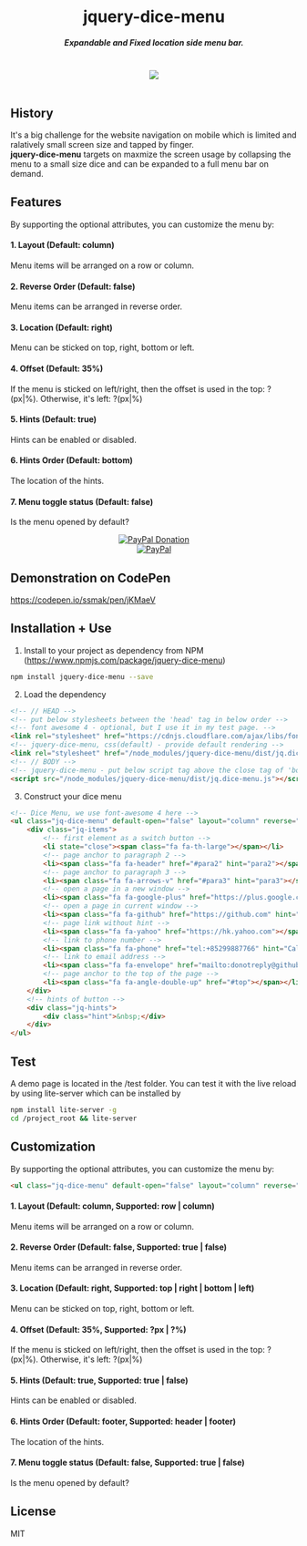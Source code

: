 <h1 align="center">jquery-dice-menu</h1>

<h5 align="center">Expandable and Fixed location side menu bar.</h5>
<br />
<div align="center">
  <a href="https://nodei.co/npm/jquery-dice-menu/">
    <img src="https://nodei.co/npm/jquery-dice-menu.png?compact=true">
  </a>
</div>
<br />

## History
It's a big challenge for the website navigation on mobile which is limited and ralatively small screen size and tapped by finger.<br />
**jquery-dice-menu** targets on maxmize the screen usage by collapsing the menu to a small size dice and can be expanded to a full menu bar on demand.

## Features
By supporting the optional attributes, you can customize the menu by:
#### 1. Layout (Default: column)
Menu items will be arranged on a row or column.
#### 2. Reverse Order (Default: false)
Menu items can be arranged in reverse order.
#### 3. Location (Default: right)
Menu can be sticked on top, right, bottom or left.
#### 4. Offset (Default: 35%)
If the menu is sticked on left/right, then the offset is used in the top: ?(px|%). Otherwise, it's left: ?(px|%)
#### 5. Hints (Default: true)
Hints can be enabled or disabled.
#### 6. Hints Order (Default: bottom)
The location of the hints.
#### 7. Menu toggle status (Default: false)
Is the menu opened by default?

<div align="center">
  <a href="https://paypal.me/ssmak">
    <img src="https://img.shields.io/badge/Donate-PayPal-green.svg" alt="PayPal Donation" />
  </a>
  <br />
  <a href="https://paypal.me/ssmak">
    <img src="https://www.paypalobjects.com/webstatic/mktg/logo/AM_mc_vs_dc_ae.jpg" alt="PayPal" />
  </a>
</div>

## Demonstration on CodePen
https://codepen.io/ssmak/pen/jKMaeV

## Installation + Use
1. Install to your project as dependency from NPM (https://www.npmjs.com/package/jquery-dice-menu)
``` bash
npm install jquery-dice-menu --save
```
2. Load the dependency
``` html
<!-- // HEAD -->
<!-- put below stylesheets between the 'head' tag in below order -->
<!-- font awesome 4 - optional, but I use it in my test page. -->
<link rel="stylesheet" href="https://cdnjs.cloudflare.com/ajax/libs/font-awesome/4.7.0/css/font-awesome.min.css">
<!-- jquery-dice-menu, css(default) - provide default rendering -->
<link rel="stylesheet" href="/node_modules/jquery-dice-menu/dist/jq.dice-menu.min.css">
<!-- // BODY -->
<!-- jquery-dice-menu - put below script tag above the close tag of 'body' -->
<script src="/node_modules/jquery-dice-menu/dist/jq.dice-menu.js"></script>
```
3. Construct your dice menu
``` html
<!-- Dice Menu, we use font-awesome 4 here -->
<ul class="jq-dice-menu" default-open="false" layout="column" reverse="false" snap-to="right" offset="35%" show-hints="true" hints-order="footer">
	<div class="jq-items">
		<!-- first element as a switch button -->
		<li state="close"><span class="fa fa-th-large"></span></li>
		<!-- page anchor to paragraph 2 -->
		<li><span class="fa fa-header" href="#para2" hint="para2"></span></li>
		<!-- page anchor to paragraph 3 -->
		<li><span class="fa fa-arrows-v" href="#para3" hint="para3"></span></li>
		<!-- open a page in a new window -->
		<li><span class="fa fa-google-plus" href="https://plus.google.com/discover" target="_blank" hint="Google Plus"></span></li>
		<!-- open a page in current window -->
		<li><span class="fa fa-github" href="https://github.com" hint="Github"></span></li>
		<!-- page link without hint -->
		<li><span class="fa fa-yahoo" href="https://hk.yahoo.com"></span></li>
		<!-- link to phone number -->
		<li><span class="fa fa-phone" href="tel:+85299887766" hint="Call to hotline"></span></li>
		<!-- link to email address -->
		<li><span class="fa fa-envelope" href="mailto:donotreply@github.com" hint="Email for support"></span></li>
		<!-- page anchor to the top of the page -->
		<li><span class="fa fa-angle-double-up" href="#top"></span></li>
	</div>
	<!-- hints of button -->
	<div class="jq-hints">
		<div class="hint">&nbsp;</div>
	</div>
</ul>
```

## Test
A demo page is located in the /test folder. You can test it with the live reload by using lite-server which can be installed by
``` bash
npm install lite-server -g
cd /project_root && lite-server
```

## Customization
By supporting the optional attributes, you can customize the menu by:
``` html
<ul class="jq-dice-menu" default-open="false" layout="column" reverse="false" snap-to="right" offset="35%" show-hints="true" hints-order="footer"></ul>
```
#### 1. Layout (Default: column, Supported: row | column)
Menu items will be arranged on a row or column.
#### 2. Reverse Order (Default: false, Supported: true | false)
Menu items can be arranged in reverse order.
#### 3. Location (Default: right, Supported: top | right | bottom | left)
Menu can be sticked on top, right, bottom or left.
#### 4. Offset (Default: 35%, Supported: ?px | ?%)
If the menu is sticked on left/right, then the offset is used in the top: ?(px|%). Otherwise, it's left: ?(px|%)
#### 5. Hints (Default: true, Supported: true | false)
Hints can be enabled or disabled.
#### 6. Hints Order (Default: footer, Supported: header | footer)
The location of the hints.
#### 7. Menu toggle status (Default: false, Supported: true | false)
Is the menu opened by default?

## License
MIT
